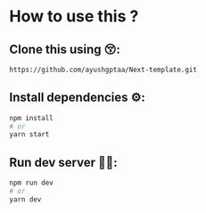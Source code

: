 # How to use this ?

## Clone this using 😚:
```bash
https://github.com/ayushgptaa/Next-template.git
```

## Install dependencies ⚙️:

```bash
npm install
# or
yarn start
```

## Run dev server 🏃‍♂️:

```bash
npm run dev
# or
yarn dev
```
